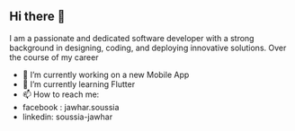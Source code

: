 ## Hi there 👋
I am a passionate and dedicated software developer with a strong background in designing, coding, and deploying innovative solutions. Over the course of my career

- 🔭 I’m currently working on a new Mobile App
- 🌱 I’m currently learning Flutter
- 📫 How to reach me:
- facebook : jawhar.soussia
- linkedin: soussia-jawhar
